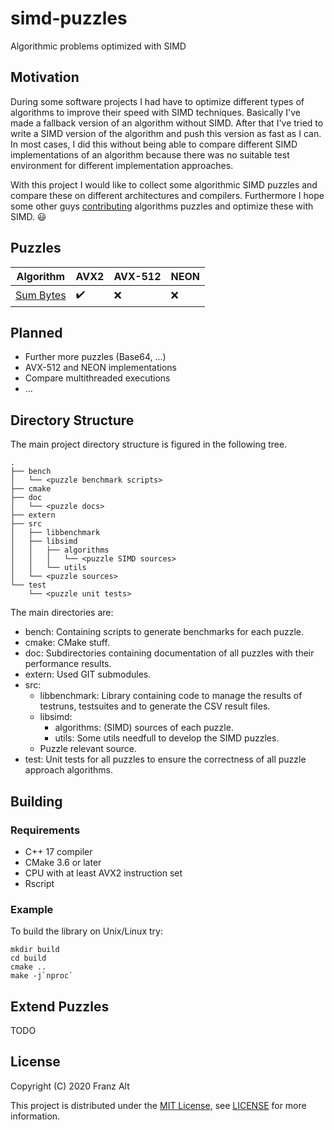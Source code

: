 # simd-puzzles

Algorithmic problems optimized with SIMD

## Motivation

During some software projects I had have to optimize different types of algorithms to improve their speed with SIMD techniques. Basically I've made a fallback version of an algorithm without SIMD. After that I've tried to write a SIMD version of the algorithm and push this version as fast as I can. In most cases, I did this without being able to compare different SIMD implementations of an algorithm because there was no suitable test environment for different implementation approaches.

With this project I would like to collect some algorithmic SIMD puzzles and compare these on different architectures and compilers. Furthermore I hope some other guys [contributing](./CONTRIBUTING.md) algorithms puzzles and optimize these with SIMD. :smiley:

## Puzzles

| Algorithm | AVX2 | AVX-512 | NEON |
|-----------|------|---------|------|
| [Sum Bytes](./doc/sum/sum.md) | :heavy_check_mark: | :x: | :x: |

## Planned

* Further more puzzles (Base64, ...)
* AVX-512 and NEON implementations
* Compare multithreaded executions
* ...

## Directory Structure

The main project directory structure is figured in the following tree.

    .
    ├── bench
    │   └── <puzzle benchmark scripts>
    ├── cmake
    ├── doc
    │   └── <puzzle docs>
    ├── extern
    ├── src
    │   ├── libbenchmark
    │   ├── libsimd
    │   │   ├── algorithms
    │   │   │   └── <puzzle SIMD sources>
    │   │   └── utils
    │   └── <puzzle sources>
    └── test
        └── <puzzle unit tests>

The main directories are:

* bench: Containing scripts to generate benchmarks for each puzzle.
* cmake: CMake stuff.
* doc: Subdirectories containing documentation of all puzzles with their performance results.
* extern: Used GIT submodules.
* src:
    * libbenchmark: Library containing code to manage the results of testruns, testsuites and to generate the CSV result files.
    * libsimd:
        * algorithms: (SIMD) sources of each puzzle.
        * utils: Some utils needfull to develop the SIMD puzzles.
    * Puzzle relevant source.
* test: Unit tests for all puzzles to ensure the correctness of all puzzle approach algorithms.

## Building

### Requirements

* C++ 17 compiler
* CMake 3.6 or later
* CPU with at least AVX2 instruction set
* Rscript

### Example

To build the library on Unix/Linux try:

    mkdir build
    cd build
    cmake ..
    make -j`nproc`

## Extend Puzzles

TODO

## License

Copyright (C) 2020 Franz Alt

This project is distributed under the [MIT License](https://opensource.org/licenses/MIT), see [LICENSE](./LICENSE) for more information.
